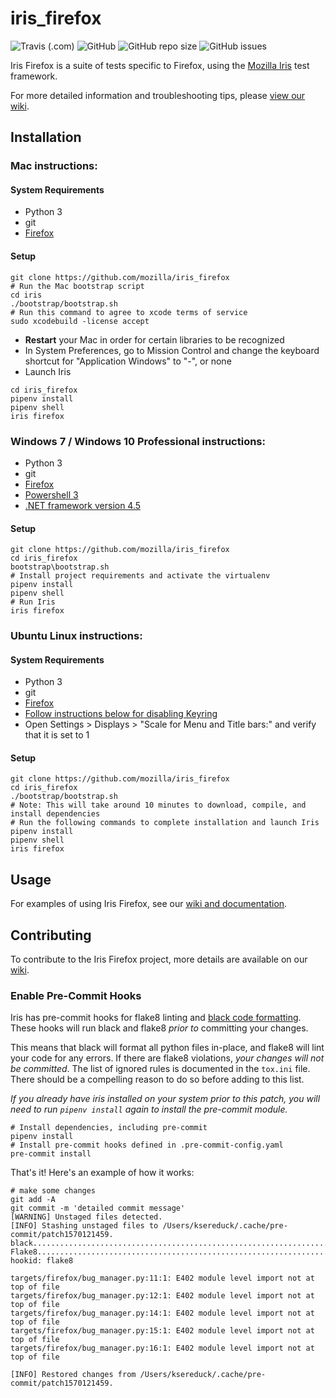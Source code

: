 # iris_firefox

![Travis (.com)](https://img.shields.io/travis/com/mozilla/iris_firefox)
![GitHub](https://img.shields.io/github/license/mozilla/iris_firefox)
![GitHub repo size](https://img.shields.io/github/repo-size/mozilla/iris_firefox)
![GitHub issues](https://img.shields.io/github/issues/mozilla/iris_firefox)

Iris Firefox is a suite of tests specific to Firefox, using the [Mozilla Iris](https://github.com/mozilla/iris) test framework.

For more detailed information and troubleshooting tips, please [view our wiki](https://github.com/mozilla/iris_firefox/wiki).

## Installation

### Mac instructions:

#### System Requirements

 - Python 3
 - git
 - [Firefox](https://www.mozilla.org/en-US/firefox/new/)

#### Setup

```
git clone https://github.com/mozilla/iris_firefox
# Run the Mac bootstrap script
cd iris
./bootstrap/bootstrap.sh
# Run this command to agree to xcode terms of service
sudo xcodebuild -license accept
```
 - **Restart** your Mac in order for certain libraries to be recognized
 - In System Preferences, go to Mission Control and change the keyboard shortcut for "Application Windows" to "-", or none
 - Launch Iris
```
cd iris_firefox
pipenv install
pipenv shell
iris firefox
```

### Windows 7 / Windows 10 Professional instructions:

- Python 3
- git
- [Firefox](https://www.mozilla.org/en-US/firefox/new/)
- [Powershell 3](https://www.microsoft.com/en-us/download/details.aspx?id=34595)
- [.NET framework version 4.5](https://www.microsoft.com/en-us/download/details.aspx?id=30653)

#### Setup

```
git clone https://github.com/mozilla/iris_firefox
cd iris_firefox
bootstrap\bootstrap.sh
# Install project requirements and activate the virtualenv
pipenv install
pipenv shell
# Run Iris
iris firefox
```

### Ubuntu Linux instructions:

#### System Requirements

 - Python 3
 - git
 - [Firefox](https://www.mozilla.org/en-US/firefox/new/)
 - [Follow instructions below for disabling Keyring](https://github.com/mozilla/iris_firefox/wiki/Setup#disable-system-keyring)
 - Open Settings > Displays > "Scale for Menu and Title bars:" and verify that it is set to 1

#### Setup
```
git clone https://github.com/mozilla/iris_firefox
cd iris_firefox
./bootstrap/bootstrap.sh
# Note: This will take around 10 minutes to download, compile, and install dependencies
# Run the following commands to complete installation and launch Iris
pipenv install
pipenv shell
iris firefox
```

## Usage

For examples of using Iris Firefox, see our [wiki and documentation](https://github.com/mozilla/iris_firefox/wiki/Basic-Workflow).

## Contributing

To contribute to the Iris Firefox project, more details are available on our [wiki](https://github.com/mozilla/iris_firefox/wiki/Contributions).

### Enable Pre-Commit Hooks

Iris has pre-commit hooks for flake8 linting and [black code formatting](https://pypi.org/project/black/). These hooks will run black and flake8 *prior to* committing your changes.

This means that black will format all python files in-place, and flake8 will lint your code for any errors.
If there are flake8 violations, *your changes will not be committed*. The list of ignored rules is documented in the
`tox.ini` file. There should be a compelling reason to do so before adding to this list.

*If you already have iris installed on your system prior to this patch, you will need to run `pipenv install` again to install the pre-commit module.*

```
# Install dependencies, including pre-commit
pipenv install
# Install pre-commit hooks defined in .pre-commit-config.yaml
pre-commit install
```

That's it! Here's an example of how it works:
```
# make some changes
git add -A
git commit -m 'detailed commit message'
[WARNING] Unstaged files detected.
[INFO] Stashing unstaged files to /Users/ksereduck/.cache/pre-commit/patch1570121459.
black....................................................................Passed
Flake8...................................................................Failed
hookid: flake8

targets/firefox/bug_manager.py:11:1: E402 module level import not at top of file
targets/firefox/bug_manager.py:12:1: E402 module level import not at top of file
targets/firefox/bug_manager.py:14:1: E402 module level import not at top of file
targets/firefox/bug_manager.py:15:1: E402 module level import not at top of file
targets/firefox/bug_manager.py:16:1: E402 module level import not at top of file

[INFO] Restored changes from /Users/ksereduck/.cache/pre-commit/patch1570121459.
```
